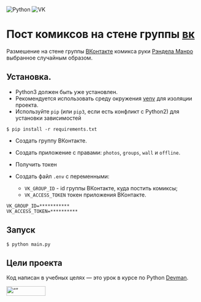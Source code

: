 ![Python](https://img.shields.io/badge/python-3670A0?style=for-the-badge&logo=python&logoColor=ffdd54)
![VK](https://img.shields.io/badge/вконтакте-%232E87FB.svg?&style=for-the-badge&logo=vk&logoColor=white)
# Пост комиксов на стене группы [вк](https://vk.com/)

Размешение на стене группы [ВКонтакте](https://vk.com/) комикса руки [Рэндела Манро](https://xkcd.com) выбранное случайным образом. 

## Установка.
- Python3 должен быть уже установлен.
- Рекомендуется использовать среду окружения [venv](https://docs.python.org/3/library/venv.html) 
для изоляции проекта.
 - Используйте `pip` (или `pip3`, если есть конфликт с Python2) для установки зависимостей
```console
$ pip install -r requirements.txt
```

- Создать группу ВКонтакте.

- Создать приложение с правами: `photos`, `groups`, `wall` и `offline`.

- Получить токен

- Создать файл `.env` с переменными:
    - `VK_GROUP_ID` - id группы ВКонтакте, куда постить комиксы;
    - `VK_ACCESS_TOKEN` токен приложения ВКонтакте.
```console
VK_GROUP_ID=***********
VK_ACCESS_TOKEN=**********
```

## Запуск

```console
$ python main.py
```

## Цели проекта

Код написан в учебных целях — это урок в курсе по Python [Devman](https://dvmn.org).


<img src="https://dvmn.org/assets/img/logo.8d8f24edbb5f.svg" alt= “” width="102" height="25">
